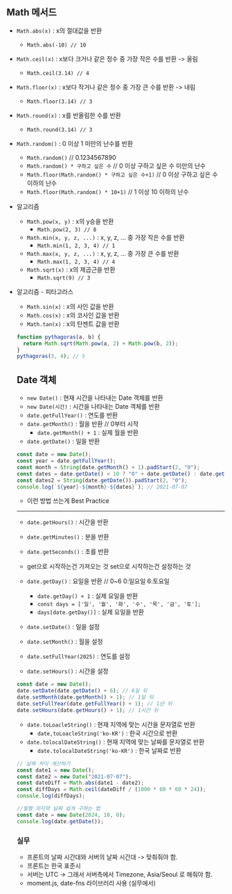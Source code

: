 ## Math 메서드

- `Math.abs(x)` : x의 절대값을 반환
  - `Math.abs(-10) // 10`
- `Math.ceil(x)` : x보다 크거나 같은 정수 중 가장 작은 수를 반환 -> 올림
  - `Math.ceil(3.14) // 4`
- `Math.floor(x)` : x보다 작거나 같은 정수 중 가장 큰 수를 반환 -> 내림
  - `Math.floor(3.14) // 3`
- `Math.round(x)` : x를 반올림한 수를 반환
  - `Math.round(3.14) // 3`
- `Math.random()` : 0 이상 1 미만의 난수를 반환

  - `Math.random()` // 0.1234567890
  - `Math.random() * 구하고 싶은 수` // 0 이상 구하고 싶은 수 미만의 난수
  - `Math.floor(Math.random() * 구하고 싶은 수+1)` // 0 이상 구하고 싶은 수 이하의 난수
  - `Math.floor(Math.random() * 10+1)` // 1 이상 10 이하의 난수

- 알고리즘

  - `Math.pow(x, y)` : x의 y승을 반환
    - `Math.pow(2, 3) // 8`
  - `Math.min(x, y, z, ...)` : x, y, z, ... 중 가장 작은 수를 반환
    - `Math.min(1, 2, 3, 4) // 1`
  - `Math.max(x, y, z, ...)` : x, y, z, ... 중 가장 큰 수를 반환
    - `Math.max(1, 2, 3, 4) // 4`
  - `Math.sqrt(x)` : x의 제곱근을 반환
    - `Math.sqrt(9) // 3`

- 알고리즘 - 피타고라스

  - `Math.sin(x)` : x의 사인 값을 반환
  - `Math.cos(x)` : x의 코사인 값을 반환
  - `Math.tan(x)` : x의 탄젠트 값을 반환

  ```js
  function pythagoras(a, b) {
    return Math.sqrt(Math.pow(a, 2) + Math.pow(b, 2));
  }
  pythagoras(3, 4); // 5
  ```

  ## Date 객체

  - `new Date()` : 현재 시간을 나타내는 Date 객체를 반환
  - `new Date(시간)` : 시간을 나타내는 Date 객체를 반환
  - `date.getFullYear()` : 연도를 반환
  - `date.getMonth()` : 월을 반환 // 0부터 시작
    - `date.getMonth() + 1` : 실제 월을 반환
  - `date.getDate()` : 일을 반환

  ```js
  const date = new Date();
  const year = date.getFullYear();
  const month = String(date.getMonth() + 1).padStart(2, "0");
  const dates = date.getDate() < 10 ? "0" + date.getDate() : date.getDate();
  const dates2 = String(date.getDate()).padStart(2, "0");
  console.log(`${year}-${month}-${dates}`); // 2021-07-07
  ```

  - 이런 방법 쓰는게 Best Practice

  ***

  - `date.getHours()` : 시간을 반환
  - `date.getMinutes()` : 분을 반환
  - `date.getSeconds()` : 초를 반환
  - get으로 시작하는건 가져오는 것 set으로 시작하는건 설정하는 것
  - `date.getDay()` : 요일을 반환 // 0~6 0:일요일 6:토요일

    - `date.getDay() + 1` : 실제 요일을 반환
    - `const days = ['일', '월', '화', '수', '목', '금', '토'];`
    - `days[date.getDay()]` : 실제 요일을 반환

  - `date.setDate()` : 일을 설정
  - `date.setMonth()` : 월을 설정
  - `date.setFullYear(2025)` : 연도를 설정
  - `date.setHours()` : 시간을 설정

  ```js
  const date = new Date();
  date.setDate(date.getDate() + 6); // 6일 뒤
  date.setMonth(date.getMonth() + 1); // 1달 뒤
  date.setFullYear(date.getFullYear() + 1); // 1년 뒤
  date.setHours(date.getHours() + 1); // 1시간 뒤
  ```

  - `date.toLoacleString()` : 현재 지역에 맞는 시간을 문자열로 반환
    - `date,toLoacleString('ko-KR')` : 한국 시간으로 반환
  - `date.tolocalDateString()` : 현재 지역에 맞는 날짜를 문자열로 반환
    - `date.tolocalDateString('ko-KR')` : 한국 날짜로 반환

  ```js
  // 날짜 차이 계산하기
  const date1 = new Date();
  const date2 = new Date("2021-07-07");
  const dateDiff = Math.abs(date1 - date2);
  const diffDays = Math.ceil(dateDiff / (1000 * 60 * 60 * 24));
  console.log(diffDays);
  ```

  ```js
  //월별 마지막 날짜 쉽게 구하는 법
  const date = new Date(2024, 10, 0);
  console.log(date.getDate());
  ```

  ### 실무

  - 프론트의 날짜 시간대와 서버의 날짜 시간대 -> 맞춰줘야 함.
  - 프론트는 한국 표준시
  - 서버는 UTC -> 그래서 서버측에서 Timezone, Asia/Seoul 로 해줘야 함.
  - moment.js, date-fns 라이브러리 사용 (실무에서)
